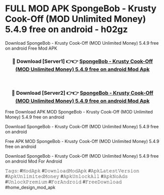 # FULL MOD APK SpongeBob - Krusty Cook-Off (MOD Unlimited Money) 5.4.9 free on android - h02gz
Download SpongeBob - Krusty Cook-Off (MOD Unlimited Money) 5.4.9 free on android Free Mod APK

<div align="center">
<h3>🔴 Download [Server1] 👉👉 <a href="https://apk-comot.site?title=SpongeBob_-_Krusty_Cook-Off_(MOD_Unlimited_Money)_5.4.9_free_on_android">SpongeBob - Krusty Cook-Off (MOD Unlimited Money) 5.4.9 free on android Mod Apk</a></h3><br>

<h3>🔴 Download [Server2] 👉👉 <a href="https://apk-comot.site?title=SpongeBob_-_Krusty_Cook-Off_(MOD_Unlimited_Money)_5.4.9_free_on_android">SpongeBob - Krusty Cook-Off (MOD Unlimited Money) 5.4.9 free on android Mod Apk</a></h3>
</div>


Free Download APK MOD SpongeBob - Krusty Cook-Off (MOD Unlimited Money) 5.4.9 free on android

Download SpongeBob - Krusty Cook-Off (MOD Unlimited Money) 5.4.9 free on android 

Free APK MOD SpongeBob - Krusty Cook-Off (MOD Unlimited Money) 5.4.9 free on android 

Download SpongeBob - Krusty Cook-Off (MOD Unlimited Money) 5.4.9 free on android Mod For Android

𝚃𝚊𝚐𝚜: #𝙼𝚘𝚍𝙰𝚙𝚔 #𝙳𝚘𝚠𝚗𝚕𝚘𝚊𝚍𝙼𝚘𝚍𝙰𝚙𝚔 #𝙰𝚙𝚔𝙻𝚊𝚝𝚎𝚜𝚝𝚅𝚎𝚛𝚜𝚒𝚘𝚗 #𝙰𝚙𝚔𝚄𝚗𝚕𝚒𝚖𝚒𝚝𝚎𝚍𝙼𝚘𝚗𝚎𝚢 #𝙰𝚙𝚔𝚄𝚗𝚕𝚘𝚌𝚔𝙰𝚕𝚕 #𝙰𝚙𝚔𝙽𝚘𝙰𝚍𝚜 #𝚄𝚗𝚕𝚘𝚌𝚔𝙿𝚛𝚎𝚖𝚒𝚞𝚖 #𝙵𝚘𝚛𝙰𝚗𝚍𝚛𝚘𝚒𝚍 #𝙵𝚛𝚎𝚎𝙳𝚘𝚠𝚗𝚕𝚘𝚊𝚍 #home_design_mod_apk